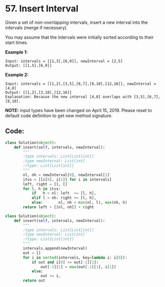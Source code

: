 # 57. Insert Interval

Given a set of _non-overlapping_ intervals, insert a new interval into the intervals \(merge if necessary\).

You may assume that the intervals were initially sorted according to their start times.

**Example 1:**

```text
Input: intervals = [[1,3],[6,9]], newInterval = [2,5]
Output: [[1,5],[6,9]]
```

**Example 2:**

```text
Input: intervals = [[1,2],[3,5],[6,7],[8,10],[12,16]], newInterval = [4,8]
Output: [[1,2],[3,10],[12,16]]
Explanation: Because the new interval [4,8] overlaps with [3,5],[6,7],[8,10].
```

**NOTE:** input types have been changed on April 15, 2019. Please reset to default code definition to get new method signature.

## Code:

```python
class Solution(object):
    def insert(self, intervals, newInterval):
        """
        :type intervals: List[List[int]]
        :type newInterval: List[int]
        :rtype: List[List[int]]
        """
        nl, nh = newInterval[0], newInterval[1]
        itvs = [[i[0], i[1]] for i in intervals]
        left, right = [], []
        for l, h in itvs:
            if   h < nl: left  += [l, h],
            elif l > nh: right += [l, h],
            else:       nl, nh = min(nl, l), max(nh, h)
        return left + [[nl, nh]] + right
```

```python
class Solution(object):
    def insert(self, intervals, newInterval):
        """
        :type intervals: List[List[int]]
        :type newInterval: List[int]
        :rtype: List[List[int]]
        """
        intervals.append(newInterval)
        out = []
        for i in sorted(intervals, key=lambda i: i[0]):
            if out and i[0] <= out[-1][1]:
                out[-1][1] = max(out[-1][1], i[1])
            else:
                out += i,
        return out
```

